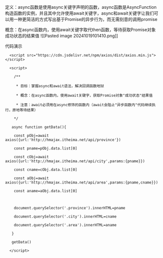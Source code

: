 定义：async函数是使用async关键字声明的函数，async函数是AsyncFunction构造函数的实例，并且其中允许使用await关键字，async和await关键字让我们可以用一种更简洁的方式写出基于Promise的异步行为，而无需刻意的调用promise

概念：在async函数内，使用await关键字取代then函数，等待获取Promise对象成功状态的结果值
![[Pasted image 20241019101410.png]]


代码演示
```
  <script src="https://cdn.jsdelivr.net/npm/axios/dist/axios.min.js"></script>

  <script>

    /**

     * 目标：掌握async和await语法，解决回调函数地狱

     * 概念：在async函数内，使用await关键字，获取Promise对象"成功状态"结果值

     * 注意：await必须用在async修饰的函数内（await会阻止"异步函数内"代码继续执行，原地等待结果）

    */

   async function getData(){

    const pObj=await axios({url:'http://hmajax.itheima.net/api/province'})

    const pname=pObj.data.list[0]

    const cObj=await axios({url:'http://hmajax.itheima.net/api/city',params:{pname}})

    const cname=cObj.data.list[0]

    const aObj=await axios({url:'http://hmajax.itheima.net/api/area',params:{pname,cname}})

    const aname=aObj.data.list[0]

  

    document.querySelector('.province').innerHTML=pname

    document.querySelector('.city').innerHTML=cname

    document.querySelector('.area').innerHTML=aname

   }

   getData()

  </script>
```